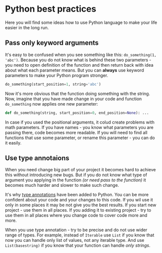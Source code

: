 # Python best practices

Here you will find some ideas how to use Python language to make your life easier in the long run.

## Pass only keyword arguments

It's easy to be confused when you see something like this: `do_something(1, 'abc')`. Because you do not know what is
behind these two parameters - you need to open definition of the function and then return back with idea about what
each parameter means. But you can **always** use keyword parameters to make your Python program stronger.

```python
do_something(start_position=1, string='abc')
```

Now it's more obvious that the function doing something with the string. Now, imagine that you have made change in
your code and function `do_something` now applies one new parameter:

```python
def do_something(string, start_position=0, end_position=None): ...
```

In case if you used the positional arguments, it colud create problems with math parameters. If you have names - you
know what parameters you are passing there, code becomes more readable. If you will need to find all functions that use
some parameter, or rename this parameter - you can do it easily.

## Use type annotaions

When you need change big part of your project it becomes hard to achieve this without introducing new bugs. But if you
do not know what type of argument you applying in the function *(or need pass to the function)* it becomes much harder
and slower to make such change.

It's why [type annotations](https://docs.python.org/3/library/typing.html) have been added to Python. You can be more
confident about your code and your changes to this code. If you wil use it only in some places it may be not give you
the best results. If you start new project - use them in all places. If you adding it to existing project - try to use
them in all places where you change code to cover code more and more.

When you use type annotation - try to be precise and do not use wider range of types. For example, instead of `Iterable`
use `List` if you know that now you can handle only list of values, not any iterable type. And use `List(basestring)`
if you know that your function can handle *only strings*.

